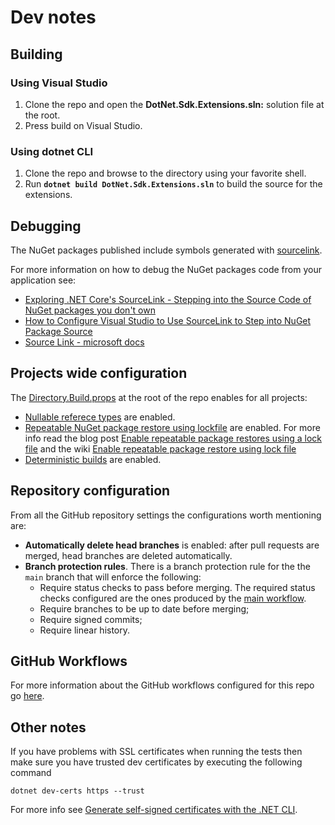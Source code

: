 # Dev notes

## Building

### Using Visual Studio

1) Clone the repo and open the **DotNet.Sdk.Extensions.sln:** solution file at the root.
2) Press build on Visual Studio.

### Using dotnet CLI

1) Clone the repo and browse to the directory using your favorite shell.
2) Run **`dotnet build DotNet.Sdk.Extensions.sln`** to build the source for the extensions.

## Debugging

The NuGet packages published include symbols generated with [sourcelink](https://github.com/dotnet/sourcelink).

For more information on how to debug the NuGet packages code from your application see:

- [Exploring .NET Core's SourceLink - Stepping into the Source Code of NuGet packages you don't own](https://www.hanselman.com/blog/exploring-net-cores-sourcelink-stepping-into-the-source-code-of-nuget-packages-you-dont-own)
- [How to Configure Visual Studio to Use SourceLink to Step into NuGet Package Source](https://aaronstannard.com/visual-studio-sourcelink-setup/)
- [Source Link - microsoft docs](https://docs.microsoft.com/en-us/dotnet/standard/library-guidance/sourcelink)

## Projects wide configuration

The [Directory.Build.props](/Directory.Build.props) at the root of the repo enables for all projects:

- [Nullable referece types](https://docs.microsoft.com/en-us/dotnet/csharp/nullable-migration-strategies) are enabled.
- [Repeatable NuGet package restore using lockfile](https://docs.microsoft.com/en-us/nuget/consume-packages/package-references-in-project-files#locking-dependencies) are enabled. For more info read the blog post [Enable repeatable package restores using a lock file](https://devblogs.microsoft.com/nuget/enable-repeatable-package-restores-using-a-lock-file/) and the wiki [Enable repeatable package restore using lock file
](https://github.com/NuGet/Home/wiki/Enable-repeatable-package-restore-using-lock-file)
- [Deterministic builds](https://github.com/clairernovotny/DeterministicBuilds) are enabled.

## Repository configuration

From all the GitHub repository settings the configurations worth mentioning are:

- **Automatically delete head branches** is enabled: after pull requests are merged, head branches are deleted automatically.
- **Branch protection rules**. There is a branch protection rule for the the `main` branch that will enforce the following:
  - Require status checks to pass before merging. The required status checks configured are the ones produced by the [main workflow](/docs/dev-notes/github-workflows.md).
  - Require branches to be up to date before merging;
  - Require signed commits;
  - Require linear history.

## GitHub Workflows

For more information about the GitHub workflows configured for this repo go [here](/docs/dev-notes/github-workflows.md).


## Other notes

If you have problems with SSL certificates when running the tests then make sure you have trusted dev certificates by executing the following command

```
dotnet dev-certs https --trust
```

For more info see [Generate self-signed certificates with the .NET CLI](https://docs.microsoft.com/en-us/dotnet/core/additional-tools/self-signed-certificates-guide).

